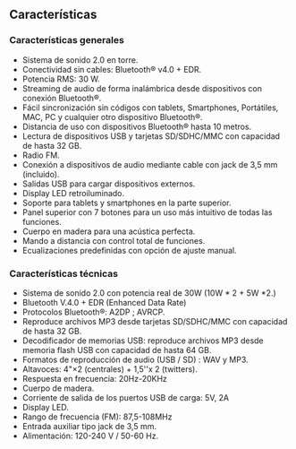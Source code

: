 ## Características

### Características generales

- Sistema de sonido 2.0 en torre.
- Conectividad sin cables: Bluetooth® v4.0 + EDR.
- Potencia RMS: 30 W.
- Streaming de audio de forma inalámbrica desde dispositivos con conexión Bluetooth®.
- Fácil sincronización sin códigos con tablets, Smartphones, Portátiles, MAC, PC y cualquier otro dispositivo Bluetooth®.
- Distancia de uso con dispositivos Bluetooth®  hasta 10 metros.
- Lectura de dispositivos USB y tarjetas  SD/SDHC/MMC con capacidad de hasta 32 GB.
- Radio FM.
- Conexión a dispositivos de audio mediante cable con jack de 3,5 mm (incluido).
- Salidas USB para cargar dispositivos externos.
- Display LED retroiluminado.
- Soporte para tablets y smartphones en la parte superior.
- Panel superior con 7 botones para un uso más intuitivo de todas las funciones.
- Cuerpo en madera para una acústica perfecta.
- Mando a distancia con control total de funciones.
- Ecualizaciones predefinidas con opción de ajuste manual.

### Características técnicas

- Sistema de sonido 2.0 con potencia real de 30W (10W * 2 + 5W *2.)
- Bluetooth V.4.0 + EDR (Enhanced Data Rate)
- Protocolos Bluetooth®: A2DP ; AVRCP.
- Reproduce archivos MP3 desde tarjetas SD/SDHC/MMC con capacidad de hasta 32 GB.
- Decodificador de memorias USB: reproduce archivos MP3 desde memoria flash USB con capacidad de hasta 64 GB.
- Formatos de reproducción de audio (USB / SD) : WAV y MP3.
- Altavoces: 4"×2 (centrales) + 1,5''x 2 (twitters).
- Respuesta en frecuencia: 20Hz-20KHz
- Cuerpo de madera.
- Corriente de salida de los puertos USB de carga: 5V, 2A
- Display LED.
- Rango de frecuencia (FM): 87,5-108MHz
- Entrada auxiliar tipo jack de 3,5 mm.
- Alimentación: 120-240 V / 50-60 Hz.
